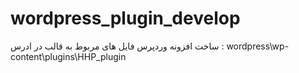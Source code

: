 # wordpress_plugin_develop
  ساخت افزونه وردپرس
فایل های مربوط به قالب در ادرس : wordpress\wp-content\plugins\HHP_plugin
